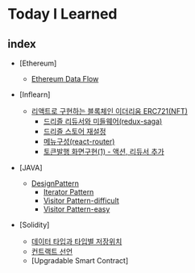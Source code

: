# Today I Learned

## index
- [Ethereum]
    - [Ethereum Data Flow](https://github.com/lhn1455/TIL/blob/main/Ethereum/Ethereum%20Data%20Flow.md)
- [Inflearn]
    - [리액트로 구현하는 블록체인 이더리움 ERC721(NFT)](https://github.com/lhn1455/TIL/tree/main/Inflearn/%EB%A6%AC%EC%95%A1%ED%8A%B8%EB%A1%9C%20%EA%B5%AC%ED%98%84%ED%95%98%EB%8A%94%20%EB%B8%94%EB%A1%9D%EC%B2%B4%EC%9D%B8%20%EC%9D%B4%EB%8D%94%EB%A6%AC%EC%9B%80%20ERC721(NFT))
        - [드리즐 리듀서와 미들웨어(redux-saga)](https://github.com/lhn1455/TIL/blob/main/Inflearn/%EB%A6%AC%EC%95%A1%ED%8A%B8%EB%A1%9C%20%EA%B5%AC%ED%98%84%ED%95%98%EB%8A%94%20%EB%B8%94%EB%A1%9D%EC%B2%B4%EC%9D%B8%20%EC%9D%B4%EB%8D%94%EB%A6%AC%EC%9B%80%20ERC721(NFT)/%EB%93%9C%EB%A6%AC%EC%A6%90%20%EB%A6%AC%EB%93%80%EC%84%9C%EC%99%80%20%EB%AF%B8%EB%93%A4%EC%9B%A8%EC%96%B4(redux-saga).md)
        - [드리즐 스토어 재설정](https://github.com/lhn1455/TIL/blob/main/Inflearn/%EB%A6%AC%EC%95%A1%ED%8A%B8%EB%A1%9C%20%EA%B5%AC%ED%98%84%ED%95%98%EB%8A%94%20%EB%B8%94%EB%A1%9D%EC%B2%B4%EC%9D%B8%20%EC%9D%B4%EB%8D%94%EB%A6%AC%EC%9B%80%20ERC721(NFT)/%EB%93%9C%EB%A6%AC%EC%A6%90%20%EC%8A%A4%ED%86%A0%EC%96%B4%20%EC%9E%AC%EC%84%A4%EC%A0%95.md)
        - [메뉴구성(react-router)](https://github.com/lhn1455/TIL/blob/main/Inflearn/%EB%A6%AC%EC%95%A1%ED%8A%B8%EB%A1%9C%20%EA%B5%AC%ED%98%84%ED%95%98%EB%8A%94%20%EB%B8%94%EB%A1%9D%EC%B2%B4%EC%9D%B8%20%EC%9D%B4%EB%8D%94%EB%A6%AC%EC%9B%80%20ERC721(NFT)/%EB%A9%94%EB%89%B4%EA%B5%AC%EC%84%B1(react-router).md)
        - [토큰발행 화면구현(1) - 액션, 리듀서 추가](https://github.com/lhn1455/TIL/blob/main/Inflearn/%EB%A6%AC%EC%95%A1%ED%8A%B8%EB%A1%9C%20%EA%B5%AC%ED%98%84%ED%95%98%EB%8A%94%20%EB%B8%94%EB%A1%9D%EC%B2%B4%EC%9D%B8%20%EC%9D%B4%EB%8D%94%EB%A6%AC%EC%9B%80%20ERC721(NFT)/%ED%86%A0%ED%81%B0%EB%B0%9C%ED%96%89%20%ED%99%94%EB%A9%B4%EA%B5%AC%ED%98%84(1)%20-%20%EC%95%A1%EC%85%98%2C%20%EB%A6%AC%EB%93%80%EC%84%9C%20%EC%B6%94%EA%B0%80.md)

- [JAVA]
    - [DesignPattern](https://github.com/lhn1455/TIL/tree/main/JAVA/DesignPattern)
        - [Iterator Pattern](https://github.com/lhn1455/TIL/blob/main/JAVA/DesignPattern/Iterator%20Pattern.md)
        - [Visitor Pattern-difficult](https://github.com/lhn1455/TIL/blob/main/JAVA/DesignPattern/Visitor%20pattern.md)
        - [Visitor Pattern-easy](https://github.com/lhn1455/TIL/blob/main/JAVA/DesignPattern/Visitor%20pattern-esay.md)
- [Solidity]
    - [데이터 타입과 타입별 저장위치](https://github.com/lhn1455/TIL/blob/main/Solidity/%EB%8D%B0%EC%9D%B4%ED%84%B0%20%ED%83%80%EC%9E%85%EA%B3%BC%20%ED%83%80%EC%9E%85%EB%B3%84%20%EC%A0%80%EC%9E%A5%EC%9C%84%EC%B9%98.md)
    - [컨트랙트 선언](https://github.com/lhn1455/TIL/blob/main/Solidity/%EC%BB%A8%ED%8A%B8%EB%9E%99%ED%8A%B8%20%EC%84%A0%EC%96%B8.md)
    - [Upgradable Smart Contract]
